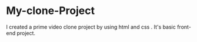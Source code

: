 # My-clone-Project
I created a prime video clone project by using html and css . It's basic front-end project.
